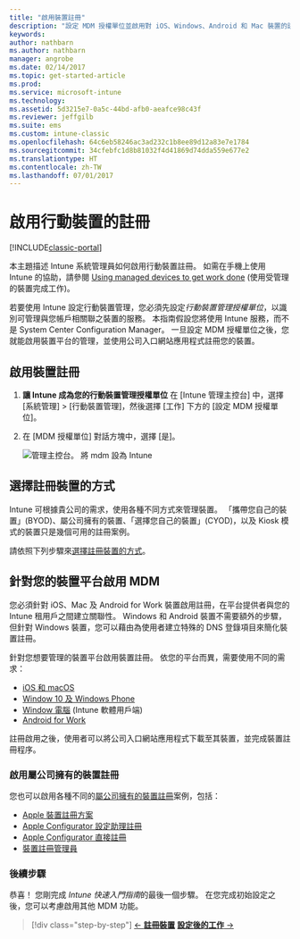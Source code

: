 ```yaml
---
title: "啟用裝置註冊"
description: "設定 MDM 授權單位並啟用對 iOS、Windows、Android 和 Mac 裝置的註冊。"
keywords: 
author: nathbarn
ms.author: nathbarn
manager: angrobe
ms.date: 02/14/2017
ms.topic: get-started-article
ms.prod: 
ms.service: microsoft-intune
ms.technology: 
ms.assetid: 5d3215e7-0a5c-44bd-afb0-aeafce98c43f
ms.reviewer: jeffgilb
ms.suite: ems
ms.custom: intune-classic
ms.openlocfilehash: 64c6eb58246ac3ad232c1b8ee89d12a83e7e1784
ms.sourcegitcommit: 34cfebfc1d8b81032f4d41869d74dda559e677e2
ms.translationtype: HT
ms.contentlocale: zh-TW
ms.lasthandoff: 07/01/2017
---
```

# <a name="enable-enrollment-for-mobile-devices"></a>啟用行動裝置的註冊

[!INCLUDE[classic-portal](../includes/classic-portal.md)]

本主題描述 Intune 系統管理員如何啟用行動裝置註冊。 如需在手機上使用 Intune 的協助，請參閱 [Using managed devices to get work done](https://docs.microsoft.com/intune-user-help/company-portal-frequently-asked-questions) (使用受管理的裝置完成工作)。

若要使用 Intune 設定行動裝置管理，您必須先設定*行動裝置管理授權單位*，以識別可管理與您帳戶相關聯之裝置的服務。 本指南假設您將使用 Intune 服務，而不是 System Center Configuration Manager。 一旦設定 MDM 授權單位之後，您就能啟用裝置平台的管理，並使用公司入口網站應用程式註冊您的裝置。

## <a name="enable-device-enrollment"></a>啟用裝置註冊

1. **讓 Intune 成為您的行動裝置管理授權單位** 在 [Intune 管理主控台][](https://manage.microsoft.com/) 中，選擇 [系統管理] > [行動裝置管理]，然後選擇 [工作] 下方的 [設定 MDM 授權單位]。  

2. 在 [MDM 授權單位] 對話方塊中，選擇 [是]。

    ![管理主控台。 將 mdm 設為 Intune](../media/intune-mdm-authority.png)

## <a name="choose-how-to-enroll-devices"></a>選擇註冊裝置的方式

Intune 可根據貴公司的需求，使用各種不同方式來管理裝置。 「攜帶您自己的裝置」(BYOD)、屬公司擁有的裝置、「選擇您自己的裝置」(CYOD)，以及 Kiosk 模式的裝置只是幾個可用的註冊案例。

請依照下列步驟來[選擇註冊裝置的方式](choose-how-to-enroll-devices1.md)。

## <a name="enable-mdm-for-your-device-platform"></a>針對您的裝置平台啟用 MDM
您必須針對 iOS、Mac 及 Android for Work 裝置啟用註冊，在平台提供者與您的 Intune 租用戶之間建立關聯性。 Windows 和 Android 裝置不需要額外的步驟，但針對 Windows 裝置，您可以藉由為使用者建立特殊的 DNS 登錄項目來簡化裝置註冊。

針對您想要管理的裝置平台啟用裝置註冊。 依您的平台而異，需要使用不同的需求：

- [iOS 和 macOS](/intune-classic/deploy-use/set-up-ios-and-mac-management-with-microsoft-intune)
- [Window 10 及 Windows Phone](/intune-classic/deploy-use/set-up-windows-device-management-with-microsoft-intune)
- [Window 電腦](/intune-classic/deploy-use/manage-windows-pcs-with-microsoft-intune) (Intune 軟體用戶端)
- [Android for Work](/intune-classic/deploy-use/set-up-android-for-work)

註冊啟用之後，使用者可以將公司入口網站應用程式下載至其裝置，並完成裝置註冊程序。

### <a name="enable-company-owned-device-enrollment"></a>啟用屬公司擁有的裝置註冊
您也可以啟用各種不同的[屬公司擁有的裝置註冊](/intune-classic/deploy-use/manage-corporate-owned-devices)案例，包括：
- [Apple 裝置註冊方案](/intune-classic/deploy-use/ios-device-enrollment-program-in-microsoft-intune)
- [Apple Configurator 設定助理註冊](/intune-classic/deploy-use/ios-setup-assistant-enrollment-in-microsoft-intune)
- [Apple Configurator 直接註冊](/intune-classic/deploy-use/ios-direct-enrollment-in-microsoft-intune)
- [裝置註冊管理員](/intune-classic/deploy-use/enroll-corporate-owned-devices-with-the-device-enrollment-manager-in-microsoft-intune)

### <a name="next-steps"></a>後續步驟
恭喜！ 您剛完成 *Intune 快速入門指南*的最後一個步驟。 在您完成初始設定之後，您可以考慮啟用其他 MDM 功能。

>[!div class="step-by-step"]
>[&larr; **註冊裝置**](.\start-with-a-paid-subscription-to-microsoft-intune-step-8.md)     [**設定後的工作** &rarr;](.\post-configuration-tasks.md)  
